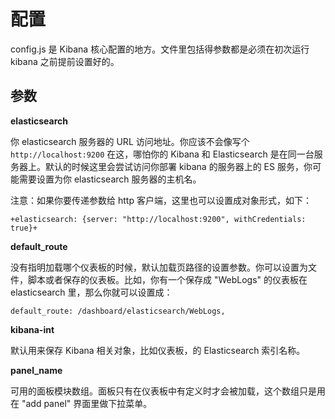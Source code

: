 # 配置

config.js 是 Kibana 核心配置的地方。文件里包括得参数都是必须在初次运行 kibana 之前提前设置好的。

## 参数

**elasticsearch**

你 elasticsearch 服务器的 URL 访问地址。你应该不会像写个 `http://localhost:9200` 在这，哪怕你的 Kibana 和 Elasticsearch 是在同一台服务器上。默认的时候这里会尝试访问你部署 kibana 的服务器上的 ES 服务，你可能需要设置为你 elasticsearch 服务器的主机名。

注意：如果你要传递参数给 http 客户端，这里也可以设置成对象形式，如下：

```
+elasticsearch: {server: "http://localhost:9200", withCredentials: true}+
```

**default_route**

没有指明加载哪个仪表板的时候，默认加载页路径的设置参数。你可以设置为文件，脚本或者保存的仪表板。比如，你有一个保存成 "WebLogs" 的仪表板在 elasticsearch 里，那么你就可以设置成：

```
default_route: /dashboard/elasticsearch/WebLogs,
```

**kibana-int**

默认用来保存 Kibana 相关对象，比如仪表板，的 Elasticsearch 索引名称。

**panel_name**

可用的面板模块数组。面板只有在仪表板中有定义时才会被加载，这个数组只是用在 "add panel" 界面里做下拉菜单。


